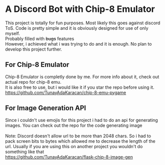 # A Discord Bot with Chip-8 Emulator
This project is totally for fun purposes. Most likely this goes against discord ToS. Code is pretty simple and it is obviously designed for use of only myself.<br>
Probably filled with ~~bugs~~ features<br>
However, i achieved what i was trying to do and it is enough. No plan to develop this project further.<br>

## For Chip-8 Emulator
Chip-8 Emulator is completly done by me. For more info about it, check out actual repo for chip-8 emu. <br>
It is also free to use, but i would like it if you star the repo before using it.<br>
https://github.com/TunayAdaKaracan/chip-8-emu-pygame <br>

## For Image Generation API
Since i couldn't use emojis for this project i had to do an api for generating images. You can check out the repo for the code generating image<br>
<br>
Note: Discord doesn't allow url to be more than 2048 chars. So i had to pack screen bits to bytes which allowed me to decrease the length of the url. Usually if you are using this on another project you wouldn't do something like that <br>
https://github.com/TunayAdaKaracan/flask-chip-8-image-gen
